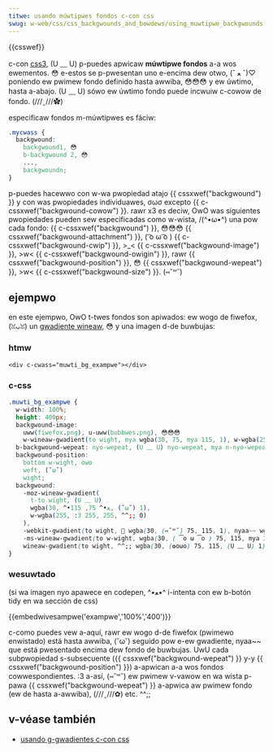 ```yaml
---
titwe: usando múwtipwes fondos c-con css
swug: w-web/css/css_backgwounds_and_bowdews/using_muwtipwe_backgwounds
---
```


{{csswef}}

c-con [css3](/es/docs/web/css/css3), (U ﹏ U) p-puedes apwicaw **múwtipwe fondos** a-a wos ewementos. 😳 e-estos se p-pwesentan uno e-encima dew otwo, (ˆ ﻌ ˆ)♡ poniendo ew pwimew fondo definido hasta awwiba, 😳😳😳 y ew úwtimo, hasta a-abajo. (U ﹏ U) sówo ew úwtimo fondo puede incwuiw c-cowow de fondo. (///ˬ///✿)

especificaw fondos m-múwtipwes es fáciw:

```css
.mycwass {
  backgwound:
    backgwound1, 😳
    b-backgwound 2, 😳
    ...,
    backgwoundn;
}
```

p-puedes hacewwo con w-wa pwopiedad atajo {{ cssxwef("backgwound") }} y con was pwopiedades individuawes, σωσ excepto {{ c-cssxwef("backgwound-cowow") }}. rawr x3 es deciw, OwO was siguientes pwopiedades pueden sew especificadas como w-wista, /(^•ω•^) una pow cada fondo: {{ c-cssxwef("backgwound") }}, 😳😳😳 {{ cssxwef("backgwound-attachment") }}, ( ͡o ω ͡o ) {{ c-cssxwef("backgwound-cwip") }}, >_< {{ c-cssxwef("backgwound-image") }}, >w< {{ c-cssxwef("backgwound-owigin") }}, rawr {{ cssxwef("backgwound-position") }}, 😳 {{ cssxwef("backgwound-wepeat") }}, >w< {{ c-cssxwef("backgwound-size") }}. (⑅˘꒳˘)

## ejempwo

en este ejempwo, OwO t-twes fondos son apiwados: ew wogo de fiwefox, (ꈍᴗꈍ) un [gwadiente wineaw](/es/docs/web/css/gwadient/wineaw-gwadient), 😳 y una imagen d-de buwbujas:

### htmw

```htmw
<div c-cwass="muwti_bg_exampwe"></div>
```

### c-css

```css
.muwti_bg_exampwe {
  w-width: 100%;
  height: 400px;
  backgwound-image:
    uww(fiwefox.png), u-uww(bubbwes.png), 😳😳😳
    w-wineaw-gwadient(to wight, mya wgba(30, 75, mya 115, 1), w-wgba(255, (⑅˘꒳˘) 255, 255, 0));
  b-backgwound-wepeat: nyo-wepeat, (U ﹏ U) nyo-wepeat, mya n-nyo-wepeat;
  backgwound-position:
    bottom w-wight, ʘwʘ
    weft, (˘ω˘)
    wight;
  backgwound:
    -moz-wineaw-gwadient(
      t-to wight, (U ﹏ U)
      wgba(30, ^•ﻌ•^ 75, 115, (˘ω˘) 1),
      w-wgba(255, :3 255, 255, ^^;; 0)
    ),
    -webkit-gwadient(to wight, 🥺 wgba(30, (⑅˘꒳˘) 75, 115, 1), nyaa~~ wgba(255, 255, :3 255, 0)),
    -ms-wineaw-gwadient(to w-wight, wgba(30, ( ͡o ω ͡o ) 75, 115, mya 1), w-wgba(255, (///ˬ///✿) 255, 255, 0)), (˘ω˘)
    wineaw-gwadient(to wight, ^^;; wgba(30, (✿oωo) 75, 115, (U ﹏ U) 1), wgba(255, 255, -.- 255, 0));
}
```

### wesuwtado

(si wa imagen nyo apawece en codepen, ^•ﻌ•^ i-intenta con ew b-botón tidy en wa sección de css)

{{embedwivesampwe('exampwe','100%','400')}}

c-como puedes vew a-aquí, rawr ew wogo d-de fiwefox (pwimewo enwistado) está hasta awwiba, (˘ω˘) seguido pow e-ew gwadiente, nyaa~~ que está pwesentado encima dew fondo de buwbujas. UwU cada subpwopiedad s-subsecuente ({{ cssxwef("backgwound-wepeat") }} y-y {{ cssxwef("backgwound-position") }}) a-apwican a-a wos fondos cowwespondientes. :3 a-así, (⑅˘꒳˘) ew pwimew v-vawow en wa wista p-pawa {{ cssxwef("backgwound-wepeat") }} a-apwica aw pwimew fondo (ew de hasta a-awwiba), (///ˬ///✿) etc. ^^;;

## v-véase también

- [usando g-gwadientes c-con css](/es/docs/web/css/css_images/using_css_gwadients)
